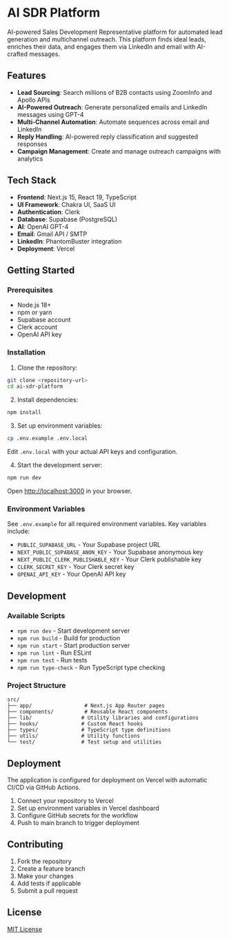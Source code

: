 # AI SDR Platform

AI-powered Sales Development Representative platform for automated lead generation and multichannel outreach. This platform finds ideal leads, enriches their data, and engages them via LinkedIn and email with AI-crafted messages.

## Features

- **Lead Sourcing**: Search millions of B2B contacts using ZoomInfo and Apollo APIs
- **AI-Powered Outreach**: Generate personalized emails and LinkedIn messages using GPT-4
- **Multi-Channel Automation**: Automate sequences across email and LinkedIn
- **Reply Handling**: AI-powered reply classification and suggested responses
- **Campaign Management**: Create and manage outreach campaigns with analytics

## Tech Stack

- **Frontend**: Next.js 15, React 19, TypeScript
- **UI Framework**: Chakra UI, SaaS UI
- **Authentication**: Clerk
- **Database**: Supabase (PostgreSQL)
- **AI**: OpenAI GPT-4
- **Email**: Gmail API / SMTP
- **LinkedIn**: PhantomBuster integration
- **Deployment**: Vercel

## Getting Started

### Prerequisites

- Node.js 18+
- npm or yarn
- Supabase account
- Clerk account
- OpenAI API key

### Installation

1. Clone the repository:
```bash
git clone <repository-url>
cd ai-sdr-platform
```

2. Install dependencies:
```bash
npm install
```

3. Set up environment variables:
```bash
cp .env.example .env.local
```

Edit `.env.local` with your actual API keys and configuration.

4. Start the development server:
```bash
npm run dev
```

Open [http://localhost:3000](http://localhost:3000) in your browser.

### Environment Variables

See `.env.example` for all required environment variables. Key variables include:

- `PUBLIC_SUPABASE_URL` - Your Supabase project URL
- `NEXT_PUBLIC_SUPABASE_ANON_KEY` - Your Supabase anonymous key
- `NEXT_PUBLIC_CLERK_PUBLISHABLE_KEY` - Your Clerk publishable key
- `CLERK_SECRET_KEY` - Your Clerk secret key
- `OPENAI_API_KEY` - Your OpenAI API key

## Development

### Available Scripts

- `npm run dev` - Start development server
- `npm run build` - Build for production
- `npm run start` - Start production server
- `npm run lint` - Run ESLint
- `npm run test` - Run tests
- `npm run type-check` - Run TypeScript type checking

### Project Structure

```
src/
├── app/                 # Next.js App Router pages
├── components/          # Reusable React components
├── lib/                # Utility libraries and configurations
├── hooks/              # Custom React hooks
├── types/              # TypeScript type definitions
├── utils/              # Utility functions
└── test/               # Test setup and utilities
```

## Deployment

The application is configured for deployment on Vercel with automatic CI/CD via GitHub Actions.

1. Connect your repository to Vercel
2. Set up environment variables in Vercel dashboard
3. Configure GitHub secrets for the workflow
4. Push to main branch to trigger deployment

## Contributing

1. Fork the repository
2. Create a feature branch
3. Make your changes
4. Add tests if applicable
5. Submit a pull request

## License

[MIT License](LICENSE)
